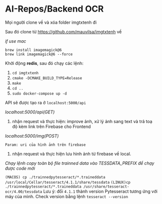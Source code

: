 # AI-Repos/Backend OCR
Mọi người clone về và xóa folder imgtxtenh đi

Sau đó clone từ https://github.com/mauvilsa/imgtxtenh về

*if use mac*

```
brew install imagemagick@6
brew link imagemagick@6 --force
```

Khởi động **redis**, sau đó chạy các lệnh:

1. `cd imgtxtenh`
2. `cmake -DCMAKE_BUILD_TYPE=Release`
3. `make`
4. `cd ..`
5. `sudo docker-compose up -d`

API sẽ được tạo ra ở `localhost:5000/api`

*localhost:5000/api(GET)*

1. nhận request và thực hiện: improve ảnh, xử lý ảnh sang text và trả toạ độ kèm link trên Firebase cho Frontend

*localhost:5000/img(POST)*

`Param: uri của hình ảnh trên firebase`

1. nhận request và thực hiện lưu hình ảnh từ firebase về local.


*Chạy lệnh copy toàn bộ file trainned data vào TESSDATA_PREFIX để chạy được code mới*



`(MACOS) cp ./trainnedpytesseract/*.traineddata /usr/local/Cellar/tesseract/4.1.1/share/tessdata`
`(LINUX)cp ./trainnedpytesseract/*.traineddata /usr/share/tesseract-ocr/4.00/tessdata`
Lưu ý: đổi `4.1.1` thành version Pytesseract tương ứng với máy của mình. Check version bằng lệnh `tesseract --version`